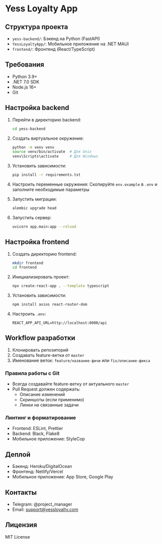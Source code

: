 # Yess Loyalty App

## Структура проекта

- `yess-backend/`: Бэкенд на Python (FastAPI)
- `YessLoyaltyApp/`: Мобильное приложение на .NET MAUI
- `frontend/`: Фронтенд (React/TypeScript)

## Требования

- Python 3.9+
- .NET 7.0 SDK
- Node.js 16+
- Git

## Настройка backend

1. Перейти в директорию backend:
   ```bash
   cd yess-backend
   ```

2. Создать виртуальное окружение:
   ```bash
   python -m venv venv
   source venv/bin/activate  # Для Unix
   venv\Scripts\activate     # Для Windows
   ```

3. Установить зависимости:
   ```bash
   pip install -r requirements.txt
   ```

4. Настроить переменные окружения:
   Скопируйте `env.example` в `.env` и заполните необходимые параметры

5. Запустить миграции:
   ```bash
   alembic upgrade head
   ```

6. Запустить сервер:
   ```bash
   uvicorn app.main:app --reload
   ```

## Настройка frontend

1. Создать директорию frontend:
   ```bash
   mkdir frontend
   cd frontend
   ```

2. Инициализировать проект:
   ```bash
   npx create-react-app . --template typescript
   ```

3. Установить зависимости:
   ```bash
   npm install axios react-router-dom
   ```

4. Настроить `.env`:
   ```
   REACT_APP_API_URL=http://localhost:8000/api
   ```

## Workflow разработки

1. Клонировать репозиторий
2. Создавать feature-ветки от `master`
3. Именование веток: `feature/название-фичи` или `fix/описание-фикса`

### Правила работы с Git

- Всегда создавайте feature-ветку от актуального `master`
- Pull Request должен содержать:
  - Описание изменений
  - Скриншоты (если применимо)
  - Линки на связанные задачи

### Линтинг и форматирование

- Frontend: ESLint, Prettier
- Backend: Black, Flake8
- Мобильное приложение: StyleCop

## Деплой

- Бэкенд: Heroku/DigitalOcean
- Фронтенд: Netlify/Vercel
- Мобильное приложение: App Store, Google Play

## Контакты

- Telegram: @project_manager
- Email: support@yessloyalty.com

## Лицензия

MIT License  

